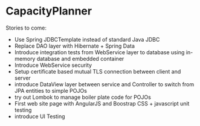 # CapacityPlanner
Stories to come:
- Use Spring JDBCTemplate instead of standard Java JDBC
- Replace DAO layer with Hibernate + Spring Data
- Introduce integration tests from WebService layer to database using in-memory database and embedded container
- Introduce WebService security
- Setup certificate based mutual TLS connection between client and server
- introduce DataView layer between service and Controller to switch from JPA entities to simple POJOs
- try out Lombok to manage boiler plate code for POJOs
- First web site page with AngularJS and Boostrap CSS + javascript unit testing
- introduce UI Testing
